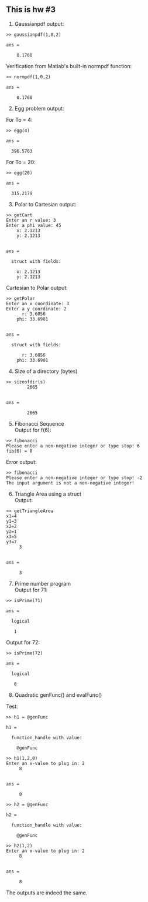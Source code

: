 ## This is hw #3  

1. Gaussianpdf output:  

```  
>> gaussianpdf(1,0,2)  

ans =  

    0.1760  
```  

Verification from Matlab's built-in normpdf function:  

```  
>> normpdf(1,0,2)  

ans =  

    0.1760  
```  


2. Egg problem output:  

For To = 4:  
```  
>> egg(4)  

ans =  

  396.5763  
```  

For To = 20:  
```  
>> egg(20)  

ans =  

  315.2179  
```  


3. Polar to Cartesian output:  
```  
>> getCart  
Enter an r value: 3  
Enter a phi value: 45  
    x: 2.1213  
    y: 2.1213  


ans =  

  struct with fields:  

    x: 2.1213  
    y: 2.1213  
```  
Cartesian to Polar output:  
```  
>> getPolar  
Enter an x coordinate: 3  
Enter a y coordinate: 2  
      r: 3.6056  
    phi: 33.6901  


ans =  

  struct with fields:  

      r: 3.6056  
    phi: 33.6901  
```  


4. Size of a directory (bytes)  
```  
>> sizeofdir(s)  
        2665  


ans =  

        2665  
```  


5. Fibonacci Sequence  
Output for f(6):  
```  
>> fibonacci  
Please enter a non-negative integer or type stop! 6  
fib(6) = 8  
```  
Error output: 
```  
>> fibonacci  
Please enter a non-negative integer or type stop! -2  
The input argument is not a non-negative integer!  
```  


6. Triangle Area using a struct  
Output:  
```  
>> getTriangleArea
x1=4  
y1=3  
x2=2  
y2=1  
x3=5  
y3=7  
     3  


ans =  

     3  
```  


7. Prime number program  
Output for 71:    
```  
>> isPrime(71)  

ans =  

  logical  

   1  
```  
Output for 72:  
```  
>> isPrime(72)  

ans =  

  logical  

   0  
```  


8. Quadratic genFunc() and evalFunc()  

Test:  
```  
>> h1 = @genFunc  

h1 =  

  function_handle with value:  

    @genFunc  

>> h1(1,2,0)  
Enter an x-value to plug in: 2  
     8  


ans =  

     8  

>> h2 = @genFunc  

h2 =  

  function_handle with value:  

    @genFunc  

>> h2(1,2)  
Enter an x-value to plug in: 2  
     8  


ans =  

     8  
```  
The outputs are indeed the same.  



